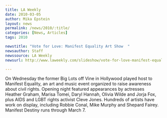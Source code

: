 ```yaml
---
title: LA Weekly
date: 2010-03-05
author: Mika Epstein
layout: news
permalink: /news/2010/:title/
categories: [News, Articles]
tags: 2010

newstitle: "Vote for Love: Manifest Equality Art Show  "
newsauthor: Staff  
newssource: LA Weekly  
newsurl: http://www.laweekly.com/slideshow/vote-for-love-manifest-equality-art-show-29371560/11  

---
```


On Wednesday the former Big Lots off Vine in Hollywood played host to Manifest Equality, an art and music event organized to raise awareness about civil rights. Opening night featured appearances by actresses Heather Graham, Marisa Tomei, Daryl Hannah, Olivia Wilde and Jorja Fox, plus AIDS and LGBT rights activist Cleve Jones. Hundreds of artists have work on display, including Robbie Conal, Mike Murphy and Shepard Fairey. Manifest Destiny runs through March 7.

